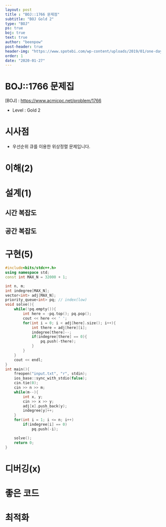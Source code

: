 ```yaml
---
layout: post
title : "BOJ::1766 문제점"
subtitle: "BOJ Gold 2"
type: "BOJ"
ps: true
boj: true
text: true
author: "beenpow"
post-header: true
header-img: "https://www.spotebi.com/wp-content/uploads/2019/01/one-day-day-one-workout-motivation-spotebi.jpg"
order: 1
date: "2020-01-27"
---
```


# BOJ::1766 문제집
[BOJ] : <https://www.acmicpc.net/problem/1766>
- Level : Gold 2

# 시사점
- 우선순위 큐를 이용한 위상정렬 문제입니다.

# 이해(2)

# 설계(1)

## 시간 복잡도

## 공간 복잡도

# 구현(5)

```cpp
#include<bits/stdc++.h>
using namespace std;
const int MAX_N = 32000 + 1;

int n, m;
int indegree[MAX_N];
vector<int> adj[MAX_N];
priority_queue<int> pq; // index(low)
void solve(){
    while(!pq.empty()){
        int here = -pq.top(); pq.pop();
        cout << here << ' ';
        for(int i = 0; i < adj[here].size(); i++){
            int there = adj[here][i];
            indegree[there]--;
            if(indegree[there] == 0){
                pq.push(-there);
            }
        }
    }
    cout << endl;
}
int main(){
    freopen("input.txt", "r", stdin);
    ios_base::sync_with_stdio(false);
    cin.tie(0);
    cin >> n >> m;
    while(m--){
        int x, y;
        cin >> x >> y;
        adj[x].push_back(y);
        indegree[y]++;
    }
    for(int i = 1; i <= n; i++)
        if(indegree[i] == 0)
            pq.push(-i);

    solve();
    return 0;
}
```

# 디버깅(x)

# 좋은 코드

# 최적화
